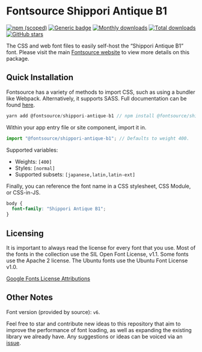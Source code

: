 # Fontsource Shippori Antique B1

[![npm (scoped)](https://img.shields.io/npm/v/@fontsource/shippori-antique-b1?color=brightgreen)](https://www.npmjs.com/package/@fontsource/shippori-antique-b1) [![Generic badge](https://img.shields.io/badge/fontsource-passing-brightgreen)](https://github.com/fontsource/fontsource) [![Monthly downloads](https://badgen.net/npm/dm/@fontsource/shippori-antique-b1)](https://github.com/fontsource/fontsource) [![Total downloads](https://badgen.net/npm/dt/@fontsource/shippori-antique-b1)](https://github.com/fontsource/fontsource) [![GitHub stars](https://img.shields.io/github/stars/fontsource/fontsource.svg?style=social&label=Star)](https://github.com/fontsource/fontsource/stargazers)

The CSS and web font files to easily self-host the “Shippori Antique B1” font. Please visit the main [Fontsource website](https://fontsource.org/fonts/shippori-antique-b1) to view more details on this package.

## Quick Installation

Fontsource has a variety of methods to import CSS, such as using a bundler like Webpack. Alternatively, it supports SASS. Full documentation can be found [here](https://fontsource.org/docs/introduction).

```javascript
yarn add @fontsource/shippori-antique-b1 // npm install @fontsource/shippori-antique-b1
```

Within your app entry file or site component, import it in.

```javascript
import "@fontsource/shippori-antique-b1"; // Defaults to weight 400.
```

Supported variables:

- Weights: `[400]`
- Styles: `[normal]`
- Supported subsets: `[japanese,latin,latin-ext]`

Finally, you can reference the font name in a CSS stylesheet, CSS Module, or CSS-in-JS.

```css
body {
  font-family: "Shippori Antique B1";
}
```

## Licensing

It is important to always read the license for every font that you use.
Most of the fonts in the collection use the SIL Open Font License, v1.1. Some fonts use the Apache 2 license. The Ubuntu fonts use the Ubuntu Font License v1.0.

[Google Fonts License Attributions](https://fonts.google.com/attribution)

## Other Notes

Font version (provided by source): `v6`.

Feel free to star and contribute new ideas to this repository that aim to improve the performance of font loading, as well as expanding the existing library we already have. Any suggestions or ideas can be voiced via an [issue](https://github.com/fontsource/fontsource/issues).
